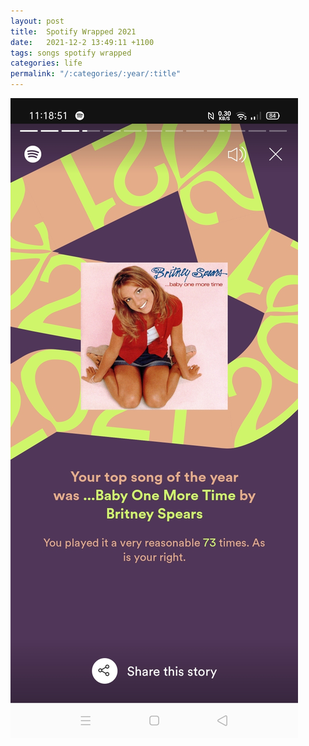 ```yaml
---
layout: post
title:  Spotify Wrapped 2021
date:   2021-12-2 13:49:11 +1100
tags: songs spotify wrapped
categories: life
permalink: "/:categories/:year/:title"
---
```


![My helpful screenshot](/assets/spotify/Screenshot_2021-12-02-11-18-52-44_0438eb925998df20b3482ec25499d226.jpg)
